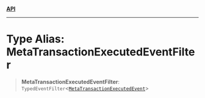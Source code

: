 [**API**](../../../README.md)

***

# Type Alias: MetaTransactionExecutedEventFilter

> **MetaTransactionExecutedEventFilter**: `TypedEventFilter`\<[`MetaTransactionExecutedEvent`](MetaTransactionExecutedEvent.md)\>
